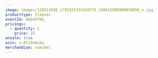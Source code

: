 ```yaml
---
image: images/128513830_1792325324258715_198615589909038059_n.jpg
producttype: Sleeves
eventId: mkb4XfKk_
pricings:
  - quantity: 1
    price: 25
onsale: true
asin: s-0Ci9xWibu
merchandise: comiket
---
```

